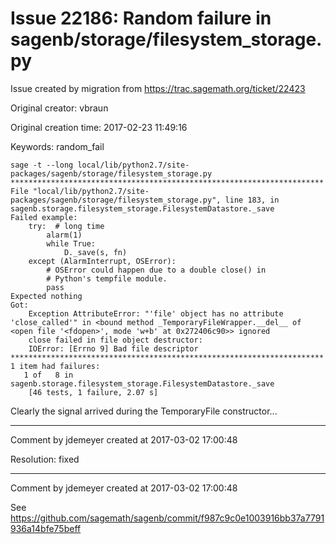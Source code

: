 # Issue 22186: Random failure in sagenb/storage/filesystem_storage.py

Issue created by migration from https://trac.sagemath.org/ticket/22423

Original creator: vbraun

Original creation time: 2017-02-23 11:49:16

Keywords: random_fail


```
sage -t --long local/lib/python2.7/site-packages/sagenb/storage/filesystem_storage.py
**********************************************************************
File "local/lib/python2.7/site-packages/sagenb/storage/filesystem_storage.py", line 183, in sagenb.storage.filesystem_storage.FilesystemDatastore._save
Failed example:
    try:  # long time
        alarm(1)
        while True:
            D._save(s, fn)
    except (AlarmInterrupt, OSError):
        # OSError could happen due to a double close() in
        # Python's tempfile module.
        pass
Expected nothing
Got:
    Exception AttributeError: "'file' object has no attribute 'close_called'" in <bound method _TemporaryFileWrapper.__del__ of <open file '<fdopen>', mode 'w+b' at 0x272406c90>> ignored
    close failed in file object destructor:
    IOError: [Errno 9] Bad file descriptor
**********************************************************************
1 item had failures:
   1 of   8 in sagenb.storage.filesystem_storage.FilesystemDatastore._save
    [46 tests, 1 failure, 2.07 s]
```

Clearly the signal arrived during the TemporaryFile constructor...


---

Comment by jdemeyer created at 2017-03-02 17:00:48

Resolution: fixed


---

Comment by jdemeyer created at 2017-03-02 17:00:48

See https://github.com/sagemath/sagenb/commit/f987c9c0e1003916bb37a7791936a14bfe75beff
